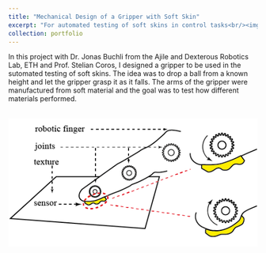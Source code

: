 ```yaml
---
title: "Mechanical Design of a Gripper with Soft Skin"
excerpt: "For automated testing of soft skins in control tasks<br/><img src='/images/projectImages/wrintacbending.png'>"
collection: portfolio
---
```


In this project with Dr. Jonas Buchli from the Ajile and Dexterous Robotics Lab, ETH and Prof. Stelian Coros, I designed a gripper to be used in the sutomated testing of soft skins. The idea was to drop a ball from a known height and let the gripper grasp it as it falls. The arms of the gripper were manufactured from soft material and the goal was to test how different materials performed.

<br/><img src='/images/projectImages/wrintacbending.png'>